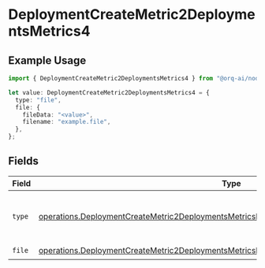 # DeploymentCreateMetric2DeploymentsMetrics4

## Example Usage

```typescript
import { DeploymentCreateMetric2DeploymentsMetrics4 } from "@orq-ai/node/models/operations";

let value: DeploymentCreateMetric2DeploymentsMetrics4 = {
  type: "file",
  file: {
    fileData: "<value>",
    filename: "example.file",
  },
};
```

## Fields

| Field                                                                                                                                                                                                    | Type                                                                                                                                                                                                     | Required                                                                                                                                                                                                 | Description                                                                                                                                                                                              |
| -------------------------------------------------------------------------------------------------------------------------------------------------------------------------------------------------------- | -------------------------------------------------------------------------------------------------------------------------------------------------------------------------------------------------------- | -------------------------------------------------------------------------------------------------------------------------------------------------------------------------------------------------------- | -------------------------------------------------------------------------------------------------------------------------------------------------------------------------------------------------------- |
| `type`                                                                                                                                                                                                   | [operations.DeploymentCreateMetric2DeploymentsMetricsRequestRequestBodyChoices3Content4Type](../../models/operations/deploymentcreatemetric2deploymentsmetricsrequestrequestbodychoices3content4type.md) | :heavy_check_mark:                                                                                                                                                                                       | The type of the content part. Always `file`.                                                                                                                                                             |
| `file`                                                                                                                                                                                                   | [operations.DeploymentCreateMetric2DeploymentsMetricsFile](../../models/operations/deploymentcreatemetric2deploymentsmetricsfile.md)                                                                     | :heavy_check_mark:                                                                                                                                                                                       | N/A                                                                                                                                                                                                      |
